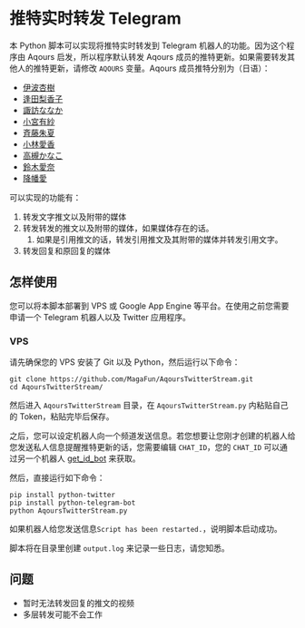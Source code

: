 # 推特实时转发 Telegram

本 Python 脚本可以实现将推特实时转发到 Telegram 机器人的功能。因为这个程序由 Aqours 启发，所以程序默认转发 Aqours 成员的推特更新。如果需要转发其他人的推特更新，请修改 `AQOURS` 变量。Aqours 成员推特分别为（日语）：

* [伊波杏樹](https://twitter.com/anju_inami)
* [逢田梨香子](https://twitter.com/Rikako_Aida)
* [諏訪ななか](https://twitter.com/suwananaka)
* [小宮有紗](https://twitter.com/box_komiyaarisa)
* [斉藤朱夏](https://twitter.com/Saito_Shuka)
* [小林愛香](https://twitter.com/Aikyan_)
* [高槻かなこ](https://twitter.com/Kanako_tktk)
* [鈴木愛奈](https://twitter.com/aina_suzuki723)
* [降幡愛](https://twitter.com/furihata_ai)

可以实现的功能有：

1. 转发文字推文以及附带的媒体
2. 转发转发的推文以及附带的媒体，如果媒体存在的话。
	1. 如果是引用推文的话，转发引用推文及其附带的媒体并转发引用文字。
3. 转发回复和原回复的媒体

## 怎样使用

您可以将本脚本部署到 VPS 或 Google App Engine 等平台。在使用之前您需要申请一个 Telegram 机器人以及 Twitter 应用程序。

### VPS

请先确保您的 VPS 安装了 Git 以及 Python，然后运行以下命令：

```
git clone https://github.com/MagaFun/AqoursTwitterStream.git
cd AqoursTwitterStream/
```

然后进入 `AqoursTwitterStream` 目录，在 `AqoursTwitterStream.py` 内粘贴自己的 Token，粘贴完毕后保存。

之后，您可以设定机器人向一个频道发送信息。若您想要让您刚才创建的机器人给您发送私人信息提醒推特更新的话，您需要编辑 `CHAT_ID`，您的 `CHAT_ID` 可以通过另一个机器人 [get_id_bot](https://telegram.me/get_id_bot) 来获取。

然后，直接运行如下命令：

```
pip install python-twitter
pip install python-telegram-bot
python AqoursTwitterStream.py
```

如果机器人给您发送信息`Script has been restarted.`，说明脚本启动成功。

脚本将在目录里创建 `output.log` 来记录一些日志，请您知悉。

## 问题

* 暂时无法转发回复的推文的视频
* 多层转发可能不会工作